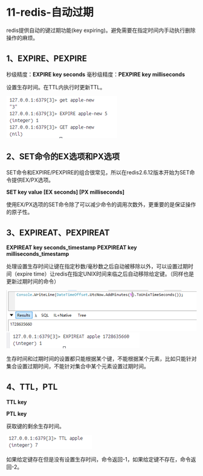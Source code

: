 # 11-redis-自动过期
redis提供自动的键过期功能(key expiring)。避免需要在指定时间内手动执行删除操作的麻烦。

## 1、EXPIRE、PEXPIRE
秒级精度：**EXPIRE key seconds**
毫秒级精度：**PEXPIRE key milliseconds**

设置生存时间。在TTL内执行时更新TTL。

![2024-10-11-00-55-01.png](./images/2024-10-11-00-55-01.png)

## 2、SET命令的EX选项和PX选项
SET命令和EXPIRE/PEXPIRE的组合很常见，所以在redis2.6.12版本开始为SET命令提供EX/PX选项。

**SET key value [EX seconds] [PX milliseconds]**

使用EX/PX选项的SET命令除了可以减少命令的调用次数外，更重要的是保证操作的原子性。

## 3、EXPIREAT、PEXPIREAT
**EXPIREAT key seconds_timestamp**
**PEXPIREAT key milliseconds_timestamp**

处理设置生存时间让键在指定秒数/毫秒数之后自动被移除以外，可以设置过期时间（expire time）让redis在指定UNIX时间来临之后自动移除给定键。（同样也是更新过期时间的命令）

![2024-10-11-08-29-28.png](./images/2024-10-11-08-29-28.png)
![2024-10-11-08-30-56.png](./images/2024-10-11-08-30-56.png)

生存时间和过期时间的设置都只能根据某个键，不能根据某个元素，比如只能针对集合设置过期时间，不能针对集合中某个元素设置过期时间。

## 4、TTL，PTL
**TTL key**

**PTL key**

获取键的剩余生存时间。

![2024-10-11-08-34-52.png](./images/2024-10-11-08-34-52.png)

如果给定键存在但是没有设置生存时间，命令返回-1，如果给定键不存在，命令返回-2。


